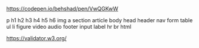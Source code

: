 https://codepen.io/behshad/pen/VwQGKwW

p
h1
h2
h3
h4
h5
h6
img
a
section
article
body
head
header
nav
form
table
ul
li
figure
video
audio
footer
input
label
hr
br
html


https://validator.w3.org/